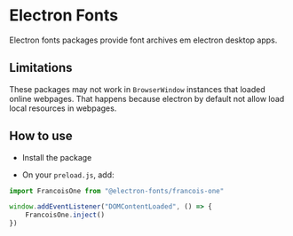 # Electron Fonts

Electron fonts packages provide font archives em electron desktop apps.

## Limitations

These packages may not work in `BrowserWindow` instances that loaded online webpages. That happens because electron by default not allow load local resources in webpages.

## How to use

* Install the package

* On your `preload.js`, add:

```ts
import FrancoisOne from "@electron-fonts/francois-one"

window.addEventListener("DOMContentLoaded", () => {
    FrancoisOne.inject()
})
```